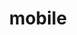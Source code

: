 ---
title: mobile
layout: collection
permalink: /pronoide/mobile/
collection: pronoidemobile
entries_layout: grid
sort_by: date
sort_order: forward
---